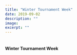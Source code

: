 ```yaml
---
title: "Winter Tournament Week"
date: 2019-09-02
description: ""
image: 
excerpt: ""
---
```


<h4><br />Winter Tournament Week</h4>

